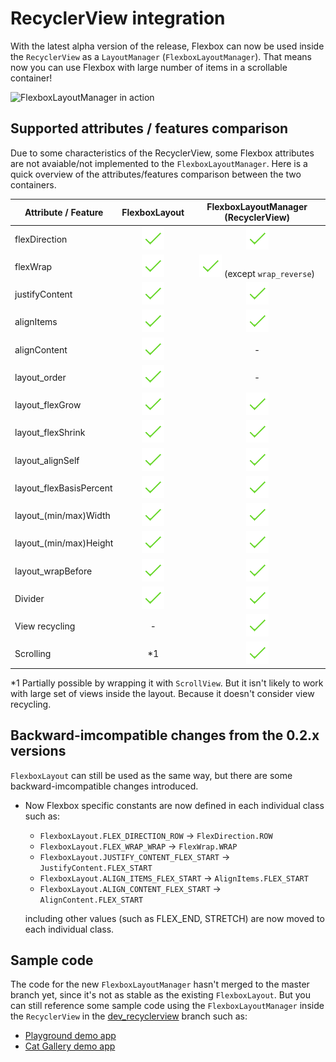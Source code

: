 # RecyclerView integration

With the latest alpha version of the release, Flexbox can now be used inside the `RecyclerView`
as a `LayoutManager` (`FlexboxLayoutManager`).
That means now you can use Flexbox with large number of items in a scrollable container!

![FlexboxLayoutManager in action](/assets/flexbox-layoutmanager.gif)


## Supported attributes / features comparison
Due to some characteristics of the RecyclerView, some Flexbox attributes are not avaiable/not implemented
to the `FlexboxLayoutManager`.
Here is a quick overview of the attributes/features comparison between the two containers.

|Attribute / Feature|FlexboxLayout| FlexboxLayoutManager (RecyclerView)|
| ------- |:-----------:|:----------------------------------:|
|flexDirection|![Check](/assets/pngs/check_green_small.png)|![Check](/assets/pngs/check_green_small.png)|
|flexWrap|![Check](/assets/pngs/check_green_small.png)|![Check](/assets/pngs/check_green_small.png) (except `wrap_reverse`)|
|justifyContent|![Check](/assets/pngs/check_green_small.png)|![Check](/assets/pngs/check_green_small.png)|
|alignItems|![Check](/assets/pngs/check_green_small.png)|![Check](/assets/pngs/check_green_small.png)|
|alignContent|![Check](/assets/pngs/check_green_small.png)| - |
|layout_order|![Check](/assets/pngs/check_green_small.png)| - |
|layout_flexGrow|![Check](/assets/pngs/check_green_small.png)|![Check](/assets/pngs/check_green_small.png)|
|layout_flexShrink|![Check](/assets/pngs/check_green_small.png)|![Check](/assets/pngs/check_green_small.png)|
|layout_alignSelf|![Check](/assets/pngs/check_green_small.png)|![Check](/assets/pngs/check_green_small.png)|
|layout_flexBasisPercent|![Check](/assets/pngs/check_green_small.png)|![Check](/assets/pngs/check_green_small.png)|
|layout_(min/max)Width|![Check](/assets/pngs/check_green_small.png)|![Check](/assets/pngs/check_green_small.png)|
|layout_(min/max)Height|![Check](/assets/pngs/check_green_small.png)|![Check](/assets/pngs/check_green_small.png)|
|layout_wrapBefore|![Check](/assets/pngs/check_green_small.png)|![Check](/assets/pngs/check_green_small.png)|
|Divider|![Check](/assets/pngs/check_green_small.png)|![Check](/assets/pngs/check_green_small.png)|
|View recycling| - |![Check](/assets/pngs/check_green_small.png)|
|Scrolling| *1 |![Check](/assets/pngs/check_green_small.png)|

*1 Partially possible by wrapping it with `ScrollView`. But it isn't likely to work with large set
   of views inside the layout. Because it doesn't consider view recycling.


## Backward-imcompatible changes from the 0.2.x versions
`FlexboxLayout` can still be used as the same way, but there are some backward-imcompatible
changes introduced.

* Now Flexbox specific constants are now defined in each individual class such as:
  * `FlexboxLayout.FLEX_DIRECTION_ROW` -> `FlexDirection.ROW`
  * `FlexboxLayout.FLEX_WRAP_WRAP` -> `FlexWrap.WRAP`
  * `FlexboxLayout.JUSTIFY_CONTENT_FLEX_START` -> `JustifyContent.FLEX_START`
  * `FlexboxLayout.ALIGN_ITEMS_FLEX_START` -> `AlignItems.FLEX_START`
  * `FlexboxLayout.ALIGN_CONTENT_FLEX_START` -> `AlignContent.FLEX_START`

  including other values (such as FLEX_END, STRETCH) are now moved to each individual class.

## Sample code
The code for the new `FlexboxLayoutManager` hasn't merged to the master branch yet, since
it's not as stable as the existing `FlexboxLayout`.
But you can still reference some sample code using the `FlexboxLayoutManager` inside the
`RecyclerView` in the [dev_recyclerview](https://github.com/google/flexbox-layout/tree/dev_recyclerview) branch
such as:
  -  [Playground demo app](https://github.com/google/flexbox-layout/tree/dev_recyclerview/demo-playground)
  -  [Cat Gallery demo app](https://github.com/google/flexbox-layout/tree/dev_recyclerview/demo-cat-gallery)

